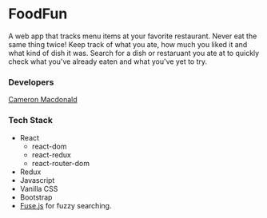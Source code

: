 # FoodFun
A web app that tracks menu items at your favorite restaurant. Never eat the same thing twice! Keep track of what you ate, how much you liked it and what kind of dish it was. Search for a dish or restaruant you ate at to quickly check what you've already eaten and what you've yet to try.


### Developers
  [Cameron Macdonald](https://github.com/cammac725)


### Tech Stack
  - React
      - react-dom
      - react-redux
      - react-router-dom
  - Redux
  - Javascript
  - Vanilla CSS
  - Bootstrap
  - [Fuse.js](https://fusejs.io/) for fuzzy searching.